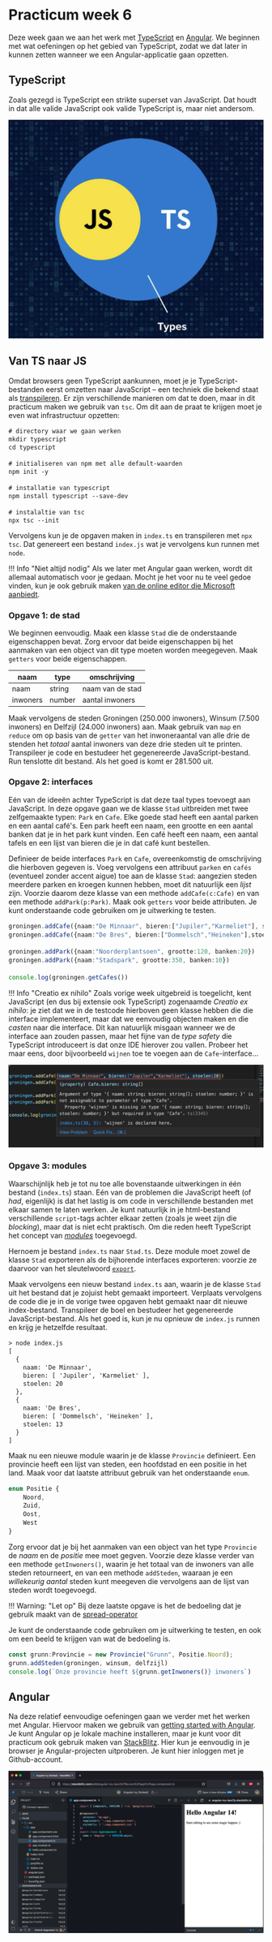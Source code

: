 # Practicum week 6

Deze week gaan we aan het werk met [TypeScript]() en [Angular](). We beginnen met wat oefeningen op het gebied van TypeScript, zodat we dat later in kunnen zetten wanneer we een Angular-applicatie gaan opzetten.

## TypeScript

Zoals gezegd is TypeScript een strikte superset van JavaScript. Dat houdt in dat alle valide JavaScript ook valide TypeScript is, maar niet andersom.

![TypeScript is een superset van JavaScript (van https://serokell.io/blog/why-typescript)](imgs/typescript.png)

## Van TS naar JS
Omdat browsers geen TypeScript aankunnen, moet je je TypeScript-bestanden eerst omzetten naar JavaScript – een techniek die bekend staat als [transpileren](https://learntypescript.dev/11/l3-transpilation). Er zijn verschillende manieren om dat te doen, maar in dit practicum maken we gebruik van `tsc`. Om dit aan de praat te krijgen moet je even wat infrastructuur opzetten:

```shell
# directory waar we gaan werken
mkdir typescript
cd typescript

# initialiseren van npm met alle default-waarden
npm init -y

# installatie van typescript
npm install typescript --save-dev

# instalaltie van tsc
npx tsc --init
```

Vervolgens kun je de opgaven maken in `index.ts` en transpileren met `npx tsc`. Dat genereert een bestand `index.js` wat je vervolgens kun runnen met `node`.

!!! Info "Niet altijd nodig"
    Als we later met Angular gaan werken, wordt dit allemaal automatisch voor je gedaan. Mocht je het voor nu te veel gedoe vinden, kun je ook gebruik maken [van de online editor die Microsoft aanbiedt](https://www.typescriptlang.org/play).

### Opgave 1: de stad

We beginnen eenvoudig. Maak een klasse `Stad` die de onderstaande eigenschappen bevat. Zorg ervoor dat beide eigenschappen bij het aanmaken van een object van dit type moeten worden meegegeven. Maak `getters` voor beide eigenschappen.

naam | type | omschrijving
----|----|---
naam | string | naam van de stad
inwoners | number | aantal inwoners

Maak vervolgens de steden Groningen (250.000 inwoners), Winsum (7.500 inwoners) en Delfzijl (24.000 inwoners) aan. Maak gebruik van `map` en `reduce` om op basis van de `getter` van het inwoneraantal van alle drie de stenden het *totaal* aantal inwoners van deze drie steden uit te printen. Transpileer je code en bestudeer het gegenereerde JavaScript-bestand. Run tenslotte dit bestand. Als het goed is komt er 281.500 uit.

### Opgave 2: interfaces

Eén van de ideeën achter TypeScript is dat deze taal types toevoegt aan JavaScript. In deze opgave gaan we de klasse `Stad` uitbreiden met twee zelfgemaakte typen: `Park` en `Cafe`. Elke goede stad heeft een aantal parken en een aantal café's. Een park heeft een naam, een grootte en een aantal banken dat je in het park kunt vinden. Een café heeft een naam, een aantal tafels en een lijst van bieren die je in dat café kunt bestellen.

Definieer de beide interfaces `Park` en `Cafe`, overeenkomstig de omschrijving die hierboven gegeven is. Voeg vervolgens een attribuut `parken` en `cafés` (eventueel zonder accent aigue) toe aan de klasse `Stad`: aangezien steden meerdere parken en kroegen kunnen hebben, moet dit natuurlijk een *lijst* zijn. Voorzie daarom deze klasse van een methode `addCafe(c:Cafe)` en van een methode `addPark(p:Park)`. Maak ook `getters` voor beide attributen. Je kunt onderstaande code gebruiken om je uitwerking te testen.

```TypeScript
groningen.addCafe({naam:"De Minnaar", bieren:["Jupiler","Karmeliet"], stoelen:20})
groningen.addCafe({naam:"De Bres", bieren:["Dommelsch","Heineken"],stoelen:13})

groningen.addPark({naam:"Noorderplantsoen", grootte:120, banken:20})
groningen.addPark({naam:"Stadspark", grootte:350, banken:10})

console.log(groningen.getCafes())
```

!!! Info "Creatio ex nihilo"
    Zoals vorige week uitgebreid is toegelicht, kent JavaScript (en dus bij extensie ook TypeScript) zogenaamde *Creatio ex nihilo*: je ziet dat we in de testcode hierboven geen klasse hebben die die interface implementeert, maar dat we eenvoudig objecten maken en die *casten* naar die interface. Dit kan natuurlijk misgaan wanneer we de interface aan zouden passen, maar het fijne van de *type safety* die TypeScript introduceert is dat onze IDE hierover zou vallen. Probeer het maar eens, door bijvoorbeeld `wijnen` toe te voegen aan de `Cafe`-interface...

![De IDE helpt ons wanneer de types niet overeenkomen met de objecten](imgs/ide-error.png)


### Opgave 3: modules

Waarschijnlijk heb je tot nu toe alle bovenstaande uitwerkingen in één bestand (`index.ts`) staan. Eén van de problemen die JavaScript heeft (of *had*, eigenlijk) is dat het lastig is om code in verschillende bestanden met elkaar samen te laten werken. Je kunt natuurlijk in je html-bestand verschillende `script`-tags achter elkaar zetten (zoals je weet zijn die *blocking*), maar dat is niet echt praktisch. Om die reden heeft TypeScript het concept van [*modules*](https://www.typescriptlang.org/docs/handbook/modules.html) toegevoegd.

Hernoem je bestand `index.ts` naar `Stad.ts`. Deze module moet zowel de klasse `Stad` exporteren als de bijhorende interfaces exporteren: voorzie ze daarvoor van het sleutelwoord [`export`](https://www.typescriptlang.org/docs/handbook/modules.html#export).

Maak vervolgens een nieuw bestand `index.ts` aan, waarin je de klasse `Stad` uit het bestand dat je zojuist hebt gemaakt importeert. Verplaats vervolgens de code die je in de vorige twee opgaven hebt gemaakt naar dit nieuwe index-bestand. Transpileer de boel en bestudeer het gegenereerde JavaScript-bestand. Als het goed is, kun je nu opnieuw de `index.js` runnen en krijg je hetzelfde resultaat.

```shell
> node index.js
[
  {
    naam: 'De Minnaar',
    bieren: [ 'Jupiler', 'Karmeliet' ],
    stoelen: 20
  },
  { 
    naam: 'De Bres', 
    bieren: [ 'Dommelsch', 'Heineken' ], 
    stoelen: 13 
  }
]
```

Maak nu een nieuwe module waarin je de klasse `Provincie` definieert. Een provincie heeft een lijst van steden, een hoofdstad en een positie in het land. Maak voor dat laatste attribuut gebruik van het onderstaande `enum`. 

```TypeScript
enum Positie {
    Noord,
    Zuid,
    Oost,
    West
}
```

Zorg ervoor dat je bij het aanmaken van een object van het type `Provincie` de *naam* en de *positie* mee moet gegven. Voorzie deze klasse verder van een methode `getInwoners()`, waarin je het totaal van de inwoners van alle steden retourneert, en van een methode `addSteden`, waaraan je een *willekeurig aantal* steden kunt meegeven die vervolgens aan de lijst van steden wordt toegevoegd.

!!! Warning: "Let op"
    Bij deze laatste opgave is het de bedoeling dat je gebruik maakt van de [spread-operator](https://developer.mozilla.org/en-US/docs/Web/JavaScript/Reference/Operators/Spread_syntax)

Je kunt de onderstaande code gebruiken om je uitwerking te testen, en ook om een beeld te krijgen van wat de bedoeling is.

```TypeScript
const grunn:Provincie = new Provincie("Grunn", Positie.Noord);
grunn.addSteden(groningen, winsum, delfzijl)
console.log(`Onze provincie heeft ${grunn.getInwoners()} inwoners`)
```

## Angular

Na deze relatief eenvoudige oefeningen gaan we verder met het werken met Angular. Hiervoor maken we gebruik van [getting started with Angular](https://angular.io/start#take-a-tour-of-the-example-application). Je kunt Angular op je lokale machine installeren, maar je kunt voor dit practicum ook gebruik maken van [StackBlitz](https://stackblitz.com/). Hier kun je eenvoudig in je browser je Angular-projecten uitproberen. Je kunt hier inloggen met je Github-account.

![Angular in Stackblitz](imgs/stackblitz.png)